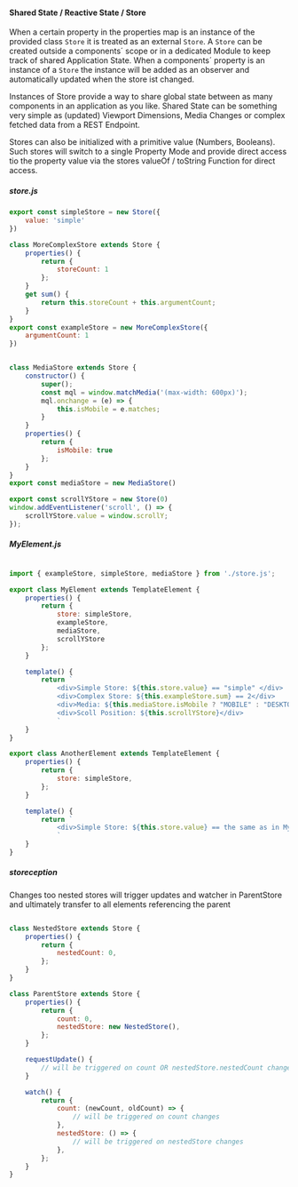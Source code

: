 #### Shared State / Reactive State / Store

When a certain property in the properties map is an instance of the provided class `Store` it is treated as an
external `Store`.
A `Store` can be created outside a components´ scope or in a dedicated Module to keep track of shared Application
State.
When a components´ property is an instance of a `Store` the instance will be added as an observer and
automatically updated when the store ist changed.

Instances of Store provide a way to share global state between as many components in an application as you like.
Shared State can be something very simple as (updated) Viewport Dimensions, Media Changes or complex fetched data from a REST Endpoint.

Stores can also be initialized with a primitive value (Numbers, Booleans). Such stores will switch to a single Property Mode and provide direct access tio the property value via the stores valueOf / toString Function for direct access.

##### store.js

```js
export const simpleStore = new Store({
	value: 'simple'
})

class MoreComplexStore extends Store {
	properties() {
		return {
			storeCount: 1
		};
	}
	get sum() {
		return this.storeCount + this.argumentCount;
	}
}
export const exampleStore = new MoreComplexStore({
	argumentCount: 1
})


class MediaStore extends Store {
	constructor() {
		super();
		const mql = window.matchMedia('(max-width: 600px)');
		mql.onchange = (e) => {
			this.isMobile = e.matches;
		}
	}
	properties() {
		return {
			isMobile: true
		};
	}
}
export const mediaStore = new MediaStore()

export const scrollYStore = new Store(0)
window.addEventListener('scroll', () => {
	scrollYStore.value = window.scrollY;
});


```

##### MyElement.js

```js 

import { exampleStore, simpleStore, mediaStore } from './store.js'; 

export class MyElement extends TemplateElement {
    properties() {
        return {
            store: simpleStore,
            exampleStore,
            mediaStore,
            scrollYStore
        };
    }

    template() {
        return `
        	<div>Simple Store: ${this.store.value} == "simple" </div>
        	<div>Complex Store: ${this.exampleStore.sum} == 2</div>
        	<div>Media: ${this.mediaStore.isMobile ? "MOBILE" : "DESKTOP"}</div>
        	<div>Scoll Position: ${this.scrollYStore}</div>
        	`
    }
}

export class AnotherElement extends TemplateElement {
    properties() {
        return {
            store: simpleStore,
        };
    }

    template() {
        return `
        	<div>Simple Store: ${this.store.value} == the same as in MyElement's template.</div>
        	`
    }
}

```         


##### storeception

Changes too nested stores will trigger updates and watcher in ParentStore and ultimately transfer to all elements referencing the parent

```js 

class NestedStore extends Store {
	properties() {
		return {
			nestedCount: 0,
		};
	}
}

class ParentStore extends Store {
	properties() {
		return {
			count: 0,		
			nestedStore: new NestedStore(),
		};
	}

	requestUpdate() {
		// will be triggered on count OR nestedStore.nestedCount changes
	}

	watch() {
		return {
			count: (newCount, oldCount) => {
				// will be triggered on count changes
			},
			nestedStore: () => {
				// will be triggered on nestedStore changes
			},
		};
	}
}

```         

